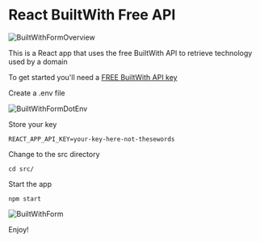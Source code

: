 # React BuiltWith Free API

![BuiltWithFormOverview](https://user-images.githubusercontent.com/2447375/109191798-819e4400-7764-11eb-910b-6870e90138be.png)

This is a React app that uses the free BuiltWith API to retrieve technology used by a domain

To get started you'll need a [FREE BuiltWith API key](https://builtwith.com/signup?B=https%3a%2f%2fapi.builtwith.com%2fdomain-api)

Create a .env file

![BuiltWithFormDotEnv](https://user-images.githubusercontent.com/2447375/109193268-31c07c80-7766-11eb-891d-ded34c1c302b.png)

Store your key

`
REACT_APP_API_KEY=your-key-here-not-thesewords
`

Change to the src directory

`
cd src/
`

Start the app

`
npm start
`

![BuiltWithForm](https://user-images.githubusercontent.com/2447375/109191746-73502800-7764-11eb-8fa0-2934ce7e2024.png)

Enjoy!
